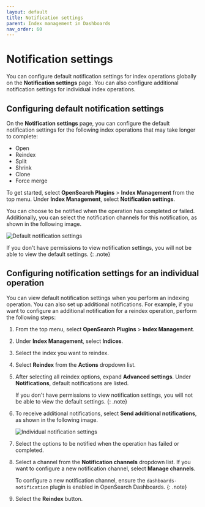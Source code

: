 ```yaml
---
layout: default
title: Notification settings
parent: Index management in Dashboards
nav_order: 60
---
```


# Notification settings

You can configure default notification settings for index operations globally on the **Notification settings** page. You can also configure additional notification settings for individual index operations.

## Configuring default notification settings

On the **Notification settings** page, you can configure the default notification settings for the following index operations that may take longer to complete:

- Open
- Reindex
- Split
- Shrink
- Clone
- Force merge

To get started, select **OpenSearch Plugins** > **Index Management** from the top menu. Under **Index Management**, select **Notification settings**.

You can choose to be notified when the operation has completed or failed. Additionally, you can select the notification channels for this notification, as shown in the following image.

![Default notification settings]({{site.url}}{{site.baseurl}}/images/admin-ui-index/notifications.png)

If you don't have permissions to view notification settings, you will not be able to view the default settings. 
{: .note}

## Configuring notification settings for an individual operation

You can view default notification settings when you perform an indexing operation. You can also set up additional notifications. For example, if you want to configure an additional notification for a reindex operation, perform the following steps:

1. From the top menu, select **OpenSearch Plugins** > **Index Management**.

1. Under **Index Management**, select **Indices**.

1. Select the index you want to reindex.

1. Select **Reindex** from the **Actions** dropdown list.

1. After selecting all reindex options, expand **Advanced settings**. Under **Notifications**, default notifications are listed. 
    
    If you don't have permissions to view notification settings, you will not be able to view the default settings. 
    {: .note}

1. To receive additional notifications, select **Send additional notifications**, as shown in the following image.

    ![Individual notification settings]({{site.url}}{{site.baseurl}}/images/admin-ui-index/notifications-individual.png)

1. Select the options to be notified when the operation has failed or completed.

1. Select a channel from the **Notification channels** dropdown list. If you want to configure a new notification channel, select **Manage channels**.
    
    To configure a new notification channel, ensure the `dashboards-notification` plugin is enabled in OpenSearch Dashboards. 
    {: .note}
    
1. Select the **Reindex** button.
